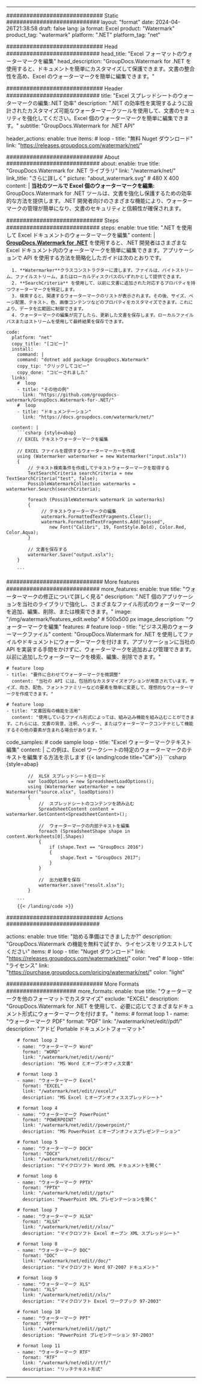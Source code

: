 
---
############################# Static ############################
layout: "format"
date:  2024-04-26T21:38:58
draft: false
lang: ja
format: Excel
product: "Watermark"
product_tag: "watermark"
platform: ".NET"
platform_tag: "net"

############################# Head ############################
head_title: "Excel フォーマットのウォーターマークを編集"
head_description: "GroupDocs.Watermark for .NET を使用すると、ドキュメントを簡単にカスタマイズして保護できます。文書の整合性を高め、Excel のウォーターマークを簡単に編集できます。"

############################# Header ############################
title: "Excel スプレッドシートのウォーターマークの編集:.NET 効率" 
description: ".NET の効率性を実現するように設計されたカスタマイズ可能なウォーターマークツールを使用して、文書のセキュリティを強化してください。Excel 個のウォーターマークを簡単に編集できます。"
subtitle: "GroupDocs.Watermark for .NET API" 

header_actions:
  enable: true
  items:
    #  loop
    - title: "無料 Nuget ダウンロード"
      link: "https://releases.groupdocs.com/watermark/net/"
      
############################# About ############################
about:
    enable: true
    title: "GroupDocs.Watermark for .NET ライブラリ"
    link: "/watermark/net/"
    link_title: "さらに詳しく"
    picture: "about_watermark.svg" # 480 X 400
    content: |
       **当社のツールで Excel 個のウォーターマークを編集:** GroupDocs.Watermark for .NET ツールは、文書を強化し保護するための効率的な方法を提供します。.NET 開発者向けのさまざまな機能により、ウォーターマークの管理が簡単になり、文書のセキュリティと信頼性が確保されます。

############################# Steps ############################
steps:
    enable: true
    title: ".NET を使用して Excel ドキュメントのウォーターマークを編集"
    content: |
      **[GroupDocs.Watermark for .NET](https://products.groupdocs.com/watermark/net/)** を使用すると、.NET 開発者はさまざまな Excel ドキュメント内のウォーターマークを簡単に編集できます。アプリケーションで API を使用する方法を簡略化したガイドは次のとおりです。
      
      1. **Watermarker**クラスコンストラクターに渡します。ファイルは、バイトストリーム、ファイルストリーム、またはローカルディスクパスのいずれかとして提供できます。
      2. **SearchCriteria** を使用して、以前に文書に追加された対応するプロパティを持つウォーターマークを特定します。
      3. 検索すると、関連するウォーターマークのリストが表示されます。その後、サイズ、ページ配置、テキスト、色、画像コンテンツなどのプロパティをカスタマイズできます。これにより、データを広範囲に制御できます。
      4. ウォーターマークの編集が完了したら、更新した文書を保存します。ローカルファイルパスまたはストリームを使用して最終結果を保存できます。
   
    code:
      platform: "net"
      copy_title: "[コピー]"
      install:
        command: |
        command: "dotnet add package GroupDocs.Watermark"
        copy_tip: "クリックしてコピー"
        copy_done: "コピーされました"
      links:
        #  loop
        - title: "その他の例"
          link: "https://github.com/groupdocs-watermark/GroupDocs.Watermark-for-.NET/"
        #  loop
        - title: "ドキュメンテーション"
          link: "https://docs.groupdocs.com/watermark/net/"
          
      content: |
        ```csharp {style=abap}
        // EXCEL テキストウォーターマークを編集

        // EXCEL ファイルを提供するウォーターマーカーを作成
        using (Watermarker watermarker = new Watermarker("input.xslx"))
        {
            // テキスト検索条件を作成してテキストウォーターマークを取得する
            TextSearchCriteria searchCriteria = new TextSearchCriteria("test", false);
            PossibleWatermarkCollection watermarks = watermarker.Search(searchCriteria);

            foreach (PossibleWatermark watermark in watermarks)
            {
                 // テキストウォーターマークの編集
                 watermark.FormattedTextFragments.Clear();
                 watermark.FormattedTextFragments.Add("passed", 
                    new Font("Calibri", 19, FontStyle.Bold), Color.Red, Color.Aqua);
            }

            // 文書を保存する
            watermarker.Save("output.xslx");
        }
        
        ```            

############################# More features ############################
more_features:
  enable: true
  title: "ウォーターマークの修正について詳しく見る"
  description: ".NET 個のアプリケーションを当社のライブラリで強化し、さまざまなファイル形式のウォーターマークを追加、編集、削除、または検索できます。"
  image: "/img/watermark/features_edit.webp" # 500x500 px
  image_description: "ウォーターマークを編集"
  features:
    # feature loop
    - title: "ビジネス用のウォーターマークファイル"
      content: "GroupDocs.Watermark for .NET を使用してファイルやドキュメントにウォーターマークを付けます。アプリケーションに当社の API を実装する手間をかけずに、ウォーターマークを追加および管理できます。以前に追加したウォーターマークを検索、編集、削除できます。"

    # feature loop
    - title: "要件に合わせてウォーターマークを微調整"
      content: "当社の API には、包括的なカスタマイズオプションが用意されています。サイズ、向き、配色、フォントファミリーなどの要素を簡単に変更して、理想的なウォーターマークを作成できます。"

    # feature loop
    - title: "文書固有の機能を活用"
      content: "使用しているファイル形式によっては、組み込み機能を組み込むことができます。これらには、文書の背景、注釈、ヘッダー、またはウォーターマークコンテナとして機能するその他の要素が含まれる場合があります。"
      
  code_samples:
    # code sample loop
    - title: "Excel ウォーターマークテキスト編集"
      content: |
        この例は、Excel ワークシートの特定のウォーターマークのテキストを編集する方法を示します
        {{< landing/code title="C#">}}
        ```csharp {style=abap}
        
            //  XLSX スプレッドシートをロード
            var loadOptions = new SpreadsheetLoadOptions();
            using (Watermarker watermarker = new Watermarker("source.xlsx", loadOptions))
            {
                //  スプレッドシートのコンテンツを読み込む
                SpreadsheetContent content = watermarker.GetContent<SpreadsheetContent>();

                //  ウォーターマークの内部テキストを編集
                foreach (SpreadsheetShape shape in content.Worksheets[0].Shapes)
                {
                    if (shape.Text == "GroupDocs 2016")
                    {
                        shape.Text = "GroupDocs 2017";
                    }
                }

                //  出力結果を保存
                watermarker.save("result.xlsx");
            }

        ```
        {{< /landing/code >}}


############################# Actions ############################

actions:
  enable: true
  title: "始める準備はできましたか?"
  description: "GroupDocs.Watermark の機能を無料で試すか、ライセンスをリクエストしてください"
  items:
    #  loop
    - title: "Nuget ダウンロード"
      link: "https://releases.groupdocs.com/watermark/net/"
      color: "red"
        #  loop
    - title: "ライセンス"
      link: "https://purchase.groupdocs.com/pricing/watermark/net/"
      color: "light"


############################# More Formats #####################
more_formats:
    enable: true
    title: "ウォーターマークを他のフォーマットでカスタマイズ"
    exclude: "EXCEL"
    description: "GroupDocs.Watermark for .NET を使用して、必要に応じてさまざまなドキュメント形式にウォーターマークを付けます。"
    items: 
        # format loop 1
        - name: "ウォーターマーク PDF"
          format: "PDF"
          link: "/watermark/net/edit//pdf/"
          description: "アドビ Portable ドキュメントフォーマット"

        # format loop 2
        - name: "ウォーターマーク Word"
          format: "WORD"
          link: "/watermark/net/edit//word/"
          description: "MS Word とオープンオフィス文書"
          
        # format loop 3
        - name: "ウォーターマーク Excel"
          format: "EXCEL"
          link: "/watermark/net/edit//excel/"
          description: "MS Excel とオープンオフィススプレッドシート"

        # format loop 4
        - name: "ウォーターマーク PowerPoint"
          format: "POWERPOINT"
          link: "/watermark/net/edit//powerpoint/"
          description: "MS PowerPoint とオープンオフィスプレゼンテーション"

        # format loop 5
        - name: "ウォーターマーク DOCX"
          format: "DOCX"
          link: "/watermark/net/edit//docx/"
          description: "マイクロソフト Word XML ドキュメントを開く"
          
        # format loop 6
        - name: "ウォーターマーク PPTX"
          format: "PPTX"
          link: "/watermark/net/edit//pptx/"
          description: "PowerPoint XML プレゼンテーションを開く"
          
        # format loop 7
        - name: "ウォーターマーク XLSX"
          format: "XLSX"
          link: "/watermark/net/edit//xlsx/"
          description: "マイクロソフト Excel オープン XML スプレッドシート"

        # format loop 8
        - name: "ウォーターマーク DOC"
          format: "DOC"
          link: "/watermark/net/edit//doc/"
          description: "マイクロソフト Word 97-2007 ドキュメント"

        # format loop 9
        - name: "ウォーターマーク XLS"
          format: "XLS"
          link: "/watermark/net/edit//xls/"
          description: "マイクロソフト Excel ワークブック 97-2003"

        # format loop 10
        - name: "ウォーターマーク PPT"
          format: "PPT"
          link: "/watermark/net/edit//ppt/"
          description: "PowerPoint プレゼンテーション 97-2003"

        # format loop 11
        - name: "ウォーターマーク RTF"
          format: "RTF"
          link: "/watermark/net/edit//rtf/"
          description: "リッチテキスト形式"

---